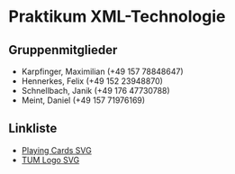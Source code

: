 # Praktikum XML-Technologie

## Gruppenmitglieder

- Karpfinger, Maximilian (+49 157 78848647)
- Hennerkes, Felix (+49 152 23948870)
- Schnellbach, Janik (+49 176 47730788)
- Meint, Daniel (+49 157 71976169)

## Linkliste

- [Playing Cards SVG](https://github.com/htdebeer/SVG-cards)
- [TUM Logo SVG](https://de.wikipedia.org/wiki/Datei:Logo_of_the_Technical_University_of_Munich.svg)
